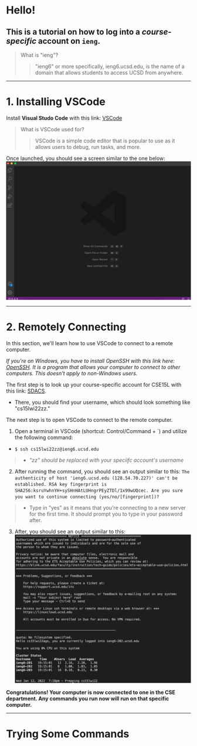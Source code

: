 # Hello!
## This is a tutorial on how to log into a *course-specific* account on `ieng`.

>What is "ieng"?
>>"ieng6" or more specifically, ieng6.ucsd.edu, is the name of a domain that allows students to access UCSD from anywhere. 
 ---
# **1. Installing VSCode**
Install **Visual Studo Code** with this link: [VSCode](https://code.visualstudio.com/)

> What is VSCode used for?
>> VSCode is a simple code editor that is popular to use as it allows users to debug, run tasks, and more.

Once launched, you should see a screen similar to the one below:
![Image](VSCOpen.png)

---
# **2. Remotely Connecting**
In this section, we'll learn how to use VSCode to connect to a remote computer.

*If you're on Windows, you have to install OpenSSH with this link here: [OpenSSH](https://docs.microsoft.com/en-us/windows-server/administration/openssh/openssh_install_firstuse). It is a program that allows your computer to connect to other computers. This doesn't apply to non-Windows users.*

The first step is to look up your course-specific account for CSE15L with this link: [SDACS](https://sdacs.ucsd.edu/~icc/index.php).
* There, you should find your username, which should look something like "cs15lwi22zz."

The next step is to open VSCode to connect to the remote computer.

1. Open a terminal in VSCode (shortcut: Control/Command + `) and utilize the following command:

* `$ ssh cs15lwi22zz@ieng6.ucsd.edu`
>* *"zz" should be replaced with your speciifc account's username*
2. After running the command, you should see an output similar to this: ```The authenticity of host 'ieng6.ucsd.edu (128.54.70.227)' can't be established.
RSA key fingerprint is SHA256:ksruYwhnYH+sySHnHAtLUHngrPEyZTDl/1x99wUQcec.
Are you sure you want to continue connecting (yes/no/[fingerprint])? ```
>* Type in "yes" as it means that you're connecting to a new server for the first time. It should prompt you to type in your password after.
3. After, you should see an output similar to this:
![Image](SSH.png)

**Congratulations! Your computer is now connected to one in the CSE department. Any commands you run now will run on that specific computer.**

---
# **Trying Some Commands**
